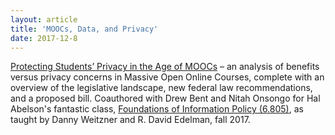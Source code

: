 ```yaml
---
layout: article
title: 'MOOCs, Data, and Privacy'
date: 2017-12-8
---
```


<a href="/img/papers/MOOC-privacy.pdf" target="_blank">Protecting Students’ Privacy in the Age of MOOCs</a> &ndash; an analysis of benefits versus privacy concerns in Massive Open Online Courses, complete with an overview of the legislative landscape, new federal law recommendations, and a proposed bill. Coauthored with Drew Bent and Nitah Onsongo for Hal Abelson's fantastic class, <a href="http://groups.csail.mit.edu/mac/classes/6.805/" target="_blank">Foundations of Information Policy (6.805)</a>, as taught by Danny Weitzner and R. David Edelman, fall 2017.
